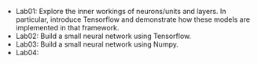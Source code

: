 - Lab01: Explore the inner workings of neurons/units and layers. In particular, introduce Tensorflow and demonstrate how these models are implemented in that framework.
- Lab02: Build a small neural network using Tensorflow.
- Lab03: Build a small neural network using Numpy.
- Lab04: 